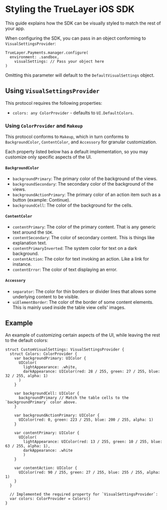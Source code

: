 # Styling the TrueLayer iOS SDK

This guide explains how the SDK can be visually styled to match the rest of your app.

When configuring the SDK, you can pass in an object conforming to `VisualSettingsProvider`:

```
TrueLayer.Payments.manager.configure(
  environment: .sandbox,
	visualSettings: // Pass your object here
)
```

Omitting this parameter will default to the `DefaultVisualSettings` object.

## Using `VisualSettingsProvider`

This protocol requires the following properties:

- `colors: any ColorProvider` - defaults to `UI.DefaultColors`.

### Using `ColorProvider` and `Makeup`

This protocol conforms to `Makeup`, which in turn conforms to `BackgroundColor`, `ContentColor`, and `Accessory` for granular customization.

Each property listed below has a default implementation, so you may customize only specific aspects of the UI.

#### `BackgroundColor`

- `backgroundPrimary`: The primary color of the background of the views.
- `backgroundSecondary`: The secondary color of the background of the views.
- `backgroundActionPrimary`: The primary color of an action item such as a button (example: Continue).
- `backgroundCell`: The color of the background for the cells.

#### `ContentColor`

- `contentPrimary`: The color of the primary content. That is any generic text around the `SDK`.
- `contentSecondary`: The color of secondary content. This is things like explanation text.
- `contentPrimaryInverted`: The system color for text on a dark background.
- `contentAction`: The color for text invoking an action. Like a link for instance.
- `contentError`: The color of text displaying an error.

#### `Accessory`

- `separator`: The color for thin borders or divider lines that allows some underlying content to be visible.
- `uiElementBorder`: The color of the border of some content elements. This is mainly used inside the table view cells' images.

## Example

An example of customizing certain aspects of the UI, while leaving the rest to the default colors:

```
struct CustomVisualSettings: VisualSettingsProvider {
  struct Colors: ColorProvider {
    var backgroundPrimary: UIColor {
      UIColor(
        lightAppearance: .white,
        darkAppearance: UIColor(red: 28 / 255, green: 27 / 255, blue: 32 / 255, alpha: 1)
      )
    }

    var backgroundCell: UIColor {
      backgroundPrimary // Match the table cells to the `backgroundPrimary` color above.
    }

    var backgroundActionPrimary: UIColor {
      UIColor(red: 0, green: 223 / 255, blue: 200 / 255, alpha: 1)
    }

    var contentPrimary: UIColor {
      UIColor(
        lightAppearance: UIColor(red: 13 / 255, green: 10 / 255, blue: 63 / 255, alpha: 1), 
        darkAppearance: .white
        )
    }

    var contentAction: UIColor {
      UIColor(red: 90 / 255, green: 27 / 255, blue: 255 / 255, alpha: 1)
    }
  }

  // Implemented the required property for `VisualSettingsProvider`:
  var colors: ColorProvider = Colors()
}
```
